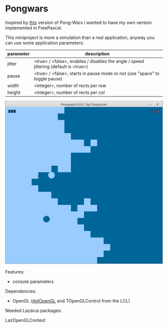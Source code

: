 # Pongwars

Inspired by [this](https://github.com/vnglst/pong-wars) version of Pong-Wars i wanted to have my own version implemented in FreePascal.

This miniproject is more a simulation than a real application, anyway you can use some application parameters:

| parameter | description | 
| --- | --- |
| jitter | \<true\> / \<false\>, enables / disables the angle / speed jittering (default is \<true\>) |
| pause | \<true\> / \<false\>, starts in pause mode or not (use "space" to toggle pause) |
| width | \<integer\>, number of rects per row |
| height | \<integer\>, number of rects per col |

![](preview.png)

Features:
- console parameters

Dependencies:
- OpenGL ([dglOpenGL](https://github.com/saschawillems/dglopengl) and TOpenGLControl from the LCL)
  
Needed Lazarus packages:

LazOpenGLContext